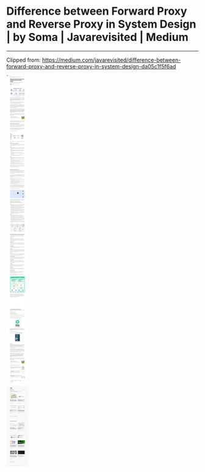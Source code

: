 # Difference between Forward Proxy and Reverse Proxy in System Design | by Soma | Javarevisited | Medium



---

Clipped from: <https://medium.com/javarevisited/difference-between-forward-proxy-and-reverse-proxy-in-system-design-da05c1f5f6ad>

![](../../media/FrontEnd-Service-Proxy-Difference-between-Forward-Proxy-and-Reverse-Proxy-in-System-Design---by-Soma---Javarevisited---Medium-image1.jpg)
